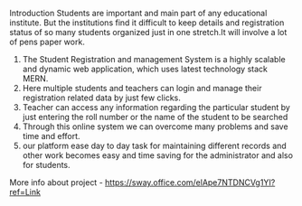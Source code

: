 Introduction 
Students are important and main part of any educational institute. But the institutions find it difficult to keep details and registration status of so many students organized just in one stretch.It will involve a lot of pens paper work.
1. The Student Registration and management System is a highly scalable and dynamic web application, which uses latest technology stack MERN.
2. Here multiple students and teachers can login and manage their registration related data by just few clicks.
3. Teacher can access any information regarding the particular student by just entering the roll number or the name of the student to be searched
4. Through this online system we can overcome many problems and save time and effort. 
5. our platform  ease day to day task for maintaining different records and other work becomes easy and time saving for the administrator and also for students.

More info about project - https://sway.office.com/elApe7NTDNCVg1YI?ref=Link
